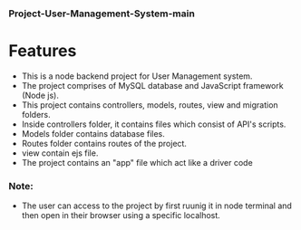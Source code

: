 ### Project-User-Management-System-main

# Features

- This is a node backend project for User Management system.
- The project comprises of MySQL database and JavaScript framework (Node js).
- This project contains controllers, models, routes, view and migration folders.
- Inside controllers folder, it contains files which consist of API's scripts.
- Models folder contains database files.
- Routes folder contains routes of the project.
- view contain ejs file.
- The project contains an "app" file which act like a driver code

### Note:

- The user can access to the project by first ruunig it in node terminal and then open in their browser using a specific localhost.
